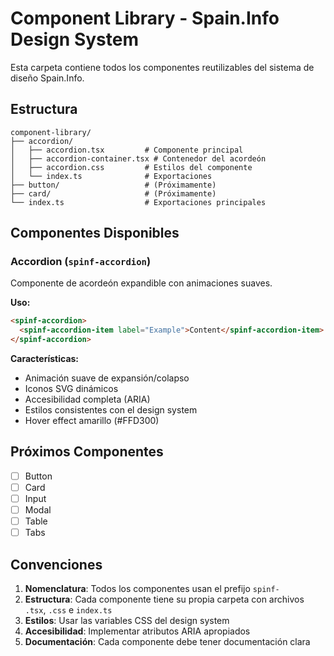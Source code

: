# Component Library - Spain.Info Design System

Esta carpeta contiene todos los componentes reutilizables del sistema de diseño Spain.Info.

## Estructura

```
component-library/
├── accordion/
│   ├── accordion.tsx         # Componente principal
│   ├── accordion-container.tsx # Contenedor del acordeón
│   ├── accordion.css         # Estilos del componente
│   └── index.ts              # Exportaciones
├── button/                   # (Próximamente)
├── card/                     # (Próximamente)
└── index.ts                  # Exportaciones principales
```

## Componentes Disponibles

### Accordion (`spinf-accordion`)
Componente de acordeón expandible con animaciones suaves.

**Uso:**
```html
<spinf-accordion>
  <spinf-accordion-item label="Example">Content</spinf-accordion-item>
</spinf-accordion>
```

**Características:**
- Animación suave de expansión/colapso
- Iconos SVG dinámicos
- Accesibilidad completa (ARIA)
- Estilos consistentes con el design system
- Hover effect amarillo (#FFD300)

## Próximos Componentes

- [ ] Button
- [ ] Card
- [ ] Input
- [ ] Modal
- [ ] Table
- [ ] Tabs

## Convenciones

1. **Nomenclatura**: Todos los componentes usan el prefijo `spinf-`
2. **Estructura**: Cada componente tiene su propia carpeta con archivos `.tsx`, `.css` e `index.ts`
3. **Estilos**: Usar las variables CSS del design system
4. **Accesibilidad**: Implementar atributos ARIA apropiados
5. **Documentación**: Cada componente debe tener documentación clara
